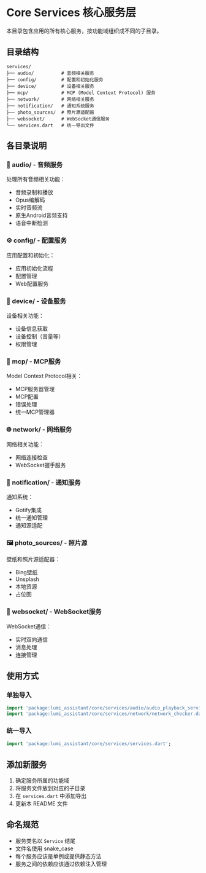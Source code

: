 # Core Services 核心服务层

本目录包含应用的所有核心服务，按功能域组织成不同的子目录。

## 目录结构

```
services/
├── audio/          # 音频相关服务
├── config/         # 配置和初始化服务
├── device/         # 设备相关服务
├── mcp/            # MCP (Model Context Protocol) 服务
├── network/        # 网络相关服务
├── notification/   # 通知系统服务
├── photo_sources/  # 照片源适配器
├── websocket/      # WebSocket通信服务
└── services.dart   # 统一导出文件
```

## 各目录说明

### 📢 audio/ - 音频服务
处理所有音频相关功能：
- 音频录制和播放
- Opus编解码
- 实时音频流
- 原生Android音频支持
- 语音中断检测

### ⚙️ config/ - 配置服务
应用配置和初始化：
- 应用初始化流程
- 配置管理
- Web配置服务

### 📱 device/ - 设备服务
设备相关功能：
- 设备信息获取
- 设备控制（音量等）
- 权限管理

### 🔌 mcp/ - MCP服务
Model Context Protocol相关：
- MCP服务器管理
- MCP配置
- 错误处理
- 统一MCP管理器

### 🌐 network/ - 网络服务
网络相关功能：
- 网络连接检查
- WebSocket握手服务

### 🔔 notification/ - 通知服务
通知系统：
- Gotify集成
- 统一通知管理
- 通知源适配

### 🖼️ photo_sources/ - 照片源
壁纸和照片源适配器：
- Bing壁纸
- Unsplash
- 本地资源
- 占位图

### 🔗 websocket/ - WebSocket服务
WebSocket通信：
- 实时双向通信
- 消息处理
- 连接管理

## 使用方式

### 单独导入
```dart
import 'package:lumi_assistant/core/services/audio/audio_playback_service.dart';
import 'package:lumi_assistant/core/services/network/network_checker.dart';
```

### 统一导入
```dart
import 'package:lumi_assistant/core/services/services.dart';
```

## 添加新服务

1. 确定服务所属的功能域
2. 将服务文件放到对应的子目录
3. 在 `services.dart` 中添加导出
4. 更新本 README 文件

## 命名规范

- 服务类名以 `Service` 结尾
- 文件名使用 snake_case
- 每个服务应该是单例或提供静态方法
- 服务之间的依赖应该通过依赖注入管理